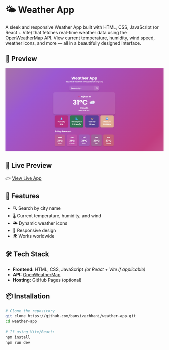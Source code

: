 # 🌤️ Weather App

A sleek and responsive Weather App built with HTML, CSS, JavaScript (or React + Vite) that fetches real-time weather data using the OpenWeatherMap API. View current temperature, humidity, wind speed, weather icons, and more — all in a beautifully designed interface.

## 📸 Preview

![Weather App Preview](src/assets/preview.png)

## 🔗 Live Preview

👉 [View Live App](https://weather-app-lime-omega-94.vercel.app/)

## 🚀 Features

- 🔍 Search by city name
- 🌡️ Current temperature, humidity, and wind
- 🌥️ Dynamic weather icons
- 🧭 Responsive design
- 🌍 Works worldwide

## 🛠️ Tech Stack

- **Frontend:** HTML, CSS, JavaScript *(or React + Vite if applicable)*
- **API:** [OpenWeatherMap](https://openweathermap.org/api)
- **Hosting:** GitHub Pages (optional)

## 📦 Installation

```bash
# Clone the repository
git clone https://github.com/bansivachhani/weather-app.git
cd weather-app

# If using Vite/React:
npm install
npm run dev
